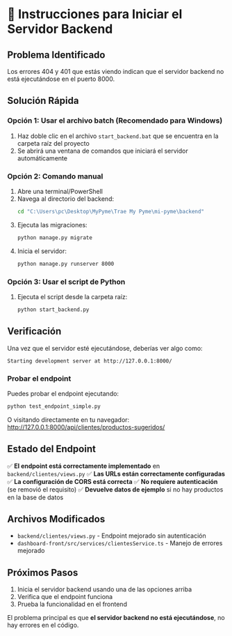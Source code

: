 # 🚀 Instrucciones para Iniciar el Servidor Backend

## Problema Identificado
Los errores 404 y 401 que estás viendo indican que el servidor backend no está ejecutándose en el puerto 8000.

## Solución Rápida

### Opción 1: Usar el archivo batch (Recomendado para Windows)
1. Haz doble clic en el archivo `start_backend.bat` que se encuentra en la carpeta raíz del proyecto
2. Se abrirá una ventana de comandos que iniciará el servidor automáticamente

### Opción 2: Comando manual
1. Abre una terminal/PowerShell
2. Navega al directorio del backend:
   ```bash
   cd "C:\Users\pc\Desktop\MyPyme\Trae My Pyme\mi-pyme\backend"
   ```
3. Ejecuta las migraciones:
   ```bash
   python manage.py migrate
   ```
4. Inicia el servidor:
   ```bash
   python manage.py runserver 8000
   ```

### Opción 3: Usar el script de Python
1. Ejecuta el script desde la carpeta raíz:
   ```bash
   python start_backend.py
   ```

## Verificación
Una vez que el servidor esté ejecutándose, deberías ver algo como:
```
Starting development server at http://127.0.0.1:8000/
```

### Probar el endpoint
Puedes probar el endpoint ejecutando:
```bash
python test_endpoint_simple.py
```

O visitando directamente en tu navegador:
http://127.0.0.1:8000/api/clientes/productos-sugeridos/

## Estado del Endpoint
✅ **El endpoint está correctamente implementado** en `backend/clientes/views.py`
✅ **Las URLs están correctamente configuradas** 
✅ **La configuración de CORS está correcta**
✅ **No requiere autenticación** (se removió el requisito)
✅ **Devuelve datos de ejemplo** si no hay productos en la base de datos

## Archivos Modificados
- `backend/clientes/views.py` - Endpoint mejorado sin autenticación
- `dashboard-front/src/services/clientesService.ts` - Manejo de errores mejorado

## Próximos Pasos
1. Inicia el servidor backend usando una de las opciones arriba
2. Verifica que el endpoint funciona
3. Prueba la funcionalidad en el frontend

El problema principal es que **el servidor backend no está ejecutándose**, no hay errores en el código.
